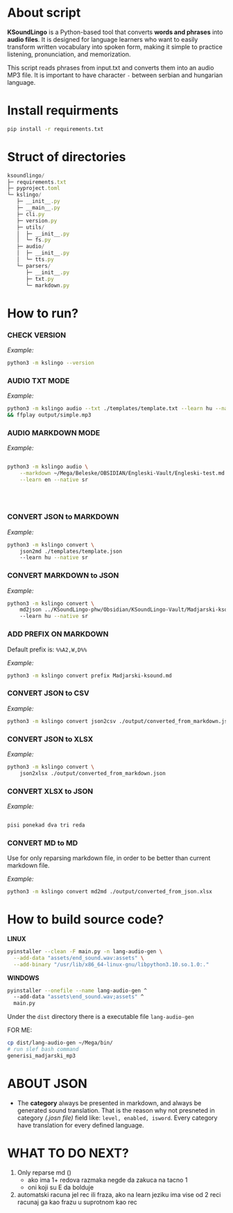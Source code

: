 # About script

**KSoundLingo** is a Python-based tool that converts **words and phrases** into **audio files**. It is designed for language learners who want to easily transform written vocabulary into spoken form, making it simple to practice listening, pronunciation, and memorization.


This script reads phrases from input.txt and converts them into an audio MP3 file.
It is important to have character `-` between serbian and hungarian language.


# Install requirments

```bash
pip install -r requirements.txt
```

# Struct of directories

```javascript
ksoundlingo/
├─ requirements.txt
├─ pyproject.toml              
└─ kslingo/                     
   ├─ __init__.py
   ├─ __main__.py               
   ├─ cli.py                    
   ├─ version.py
   ├─ utils/
   │  ├─ __init__.py
   │  └─ fs.py                  
   ├─ audio/
   │  ├─ __init__.py
   │  └─ tts.py                 
   └─ parsers/
      ├─ __init__.py
      ├─ txt.py                 
      └─ markdown.py            
```

# How to run?

### CHECK VERSION

*Example:*
```bash
python3 -m kslingo --version
```

### AUDIO TXT MODE

*Example:*
```bash
python3 -m kslingo audio --txt ./templates/template.txt --learn hu --native sr
&& ffplay output/simple.mp3
```

### AUDIO MARKDOWN MODE

*Example:*
```bash

python3 -m kslingo audio \
	--markdown ~/Mega/Beleske/OBSIDIAN/Engleski-Vault/Engleski-test.md \
	--learn en --native sr
	
	
	
```

### CONVERT JSON to MARKDOWN

*Example:*
```bash
python3 -m kslingo convert \
	json2md ./templates/template.json 
	--learn hu --native sr
```

### CONVERT MARKDOWN to JSON

*Example:*
```bash
python3 -m kslingo convert \
	md2json ../KSoundLingo-phw/Obsidian/KSoundLingo-Vault/Madjarski-ksound.md 
	--learn hu --native sr
```

### ADD PREFIX ON MARKDOWN
Default prefix is: `%%A2,W,D%%`

*Example:*
```bash
python3 -m kslingo convert prefix Madjarski-ksound.md 
```

### CONVERT JSON to CSV

*Example:*
```bash
python3 -m kslingo convert json2csv ./output/converted_from_markdown.json
```

### CONVERT JSON to XLSX

*Example:*
```bash
python3 -m kslingo convert \
	json2xlsx ./output/converted_from_markdown.json
```

### CONVERT XLSX to JSON

*Example:*
```bash

pisi ponekad dva tri reda

```

### CONVERT MD to MD
Use for only reparsing markdown file, in order to be better than current markdown file.

*Example:*
```bash
python3 -m kslingo convert md2md ./output/converted_from_json.xlsx
```


# How to build source code?

**LINUX**

```bash
pyinstaller --clean -F main.py -n lang-audio-gen \
  --add-data "assets/end_sound.wav:assets" \
  --add-binary "/usr/lib/x86_64-linux-gnu/libpython3.10.so.1.0:."
```


**WINDOWS**

```bash
pyinstaller --onefile --name lang-audio-gen ^
  --add-data "assets\end_sound.wav;assets" ^
  main.py
```


Under the `dist` directory there is a executable file `lang-audio-gen`


FOR ME:

```bash
cp dist/lang-audio-gen ~/Mega/bin/
# run slef bash command
generisi_madjarski_mp3
```


# ABOUT JSON

* The **category** always be presented in markdown, and always be generated sound translation.
  That is the reason why not presneted in category *(.josn file)* field like: `level, enabled, isword`. Every category have translation for every defined language.


# WHAT TO DO NEXT?
1. Only reparse md ()
	- ako ima 1+ redova razmaka negde da zakuca na tacno 1
	- oni koji su E da bolduje
2. automatski racuna jel rec ili fraza, ako na learn jeziku ima vise od 2 reci racunaj ga kao frazu u suprotnom kao rec
